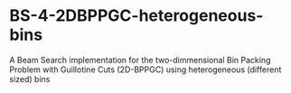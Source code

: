 # BS-4-2DBPPGC-heterogeneous-bins
A Beam Search implementation for the two-dimmensional Bin Packing Problem with Guillotine Cuts (2D-BPPGC) using heterogeneous (different sized) bins
